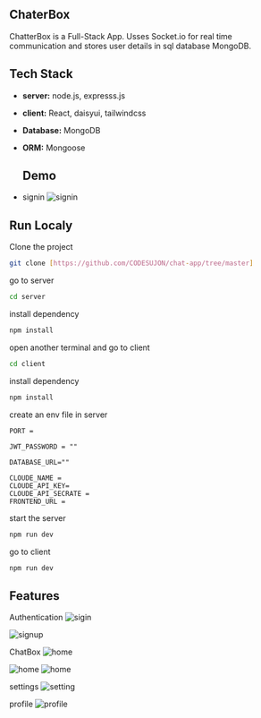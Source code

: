 ## ChaterBox

ChatterBox is a Full-Stack App. Usses Socket.io for real time communication and stores user details in sql database MongoDB.

## Tech Stack

- **server:** node.js, expresss.js
- **client:** React, daisyui, tailwindcss
- **Database:** MongoDB
- **ORM:** Mongoose


  ## Demo

- signin
  ![signin](/ss/signin.png)

## Run Localy

Clone the project

```bash
git clone [https://github.com/CODESUJON/chat-app/tree/master]
```

go to server

```bash
cd server
```

install dependency

```bash
npm install
```

open another terminal and go to client

```bash
cd client
```

install dependency

```bash
npm install
```

create an env file in server

```dotnetcli
PORT =

JWT_PASSWORD = ""

DATABASE_URL=""

CLOUDE_NAME =
CLOUDE_API_KEY=
CLOUDE_API_SECRATE =
FRONTEND_URL =
```

start the server

```bash
npm run dev
```

go to client

```bash
npm run dev
```

## Features

Authentication
![sigin](/ss/signin.png)

![signup](/ss/signup.png)

ChatBox
![home](/ss/home1.png)

![home](/ss/home2.png)
![home](/ss/ChatBox.png)

settings
![setting](/ss/settings.png)

profile
![profile](/ss/profile.png)



